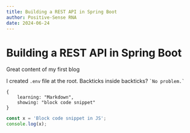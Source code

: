 ```yaml
---
title: Building a REST API in Spring Boot
author: Positive-Sense RNA
date: 2024-06-24
---
```


# Building a REST API in Spring Boot

Great content of my first blog

I created `.env` file at the root.
Backticks inside backticks? `` `No problem.` ``

```
{
    learning: "Markdown",
    showing: "block code snippet"
}
```

```js
const x = 'Block code snippet in JS';
console.log(x);
```
